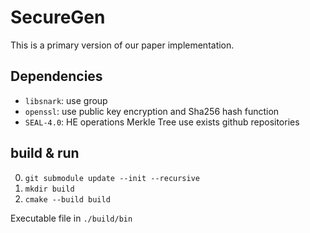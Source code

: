 # SecureGen
This is a primary version of our paper implementation.

## Dependencies
- `libsnark`: use group 
- `openssl`: use public key encryption and Sha256 hash function
- `SEAL-4.0`: HE operations
Merkle Tree use exists github repositories
## build & run
0. `git submodule update --init --recursive`
1. `mkdir build`
2. `cmake --build build`

Executable file in `./build/bin`
